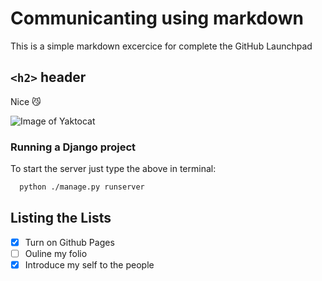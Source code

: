 # Communicanting using markdown

This is a simple markdown excercice for complete the GitHub Launchpad

## `<h2>` header
Nice 😼

![Image of Yaktocat](https://octodex.github.com/images/yaktocat.png)

### Running a Django project
To start the server just type the above in terminal:
```bash
  python ./manage.py runserver
```
## Listing the Lists
- [x] Turn on Github Pages
- [ ] Ouline my folio
- [x] Introduce my self to the people

